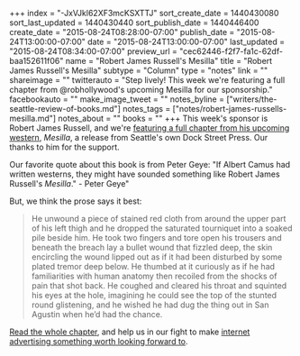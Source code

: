 +++
index = "-JxVJkl62XF3mcKSXTTJ"
sort_create_date = 1440430080
sort_last_updated = 1440430440
sort_publish_date = 1440446400
create_date = "2015-08-24T08:28:00-07:00"
publish_date = "2015-08-24T13:00:00-07:00"
date = "2015-08-24T13:00:00-07:00"
last_updated = "2015-08-24T08:34:00-07:00"
preview_url = "cec62446-f2f7-fa1c-62df-baa152611f06"
name = "Robert James Russell's Mesilla"
title = "Robert James Russell's Mesilla"
subtype = "Column"
type = "notes"
link = ""
shareimage = ""
twitterauto = "Step lively! This week we're featuring a full chapter from @robhollywood's upcoming Mesilla for our sponsorship."
facebookauto = ""
make_image_tweet = ""
notes_byline = ["writers/the-seattle-review-of-books.md"]
notes_tags = ["notes/robert-james-russells-mesilla.md"]
notes_about = ""
books = ""
+++
This week's sponsor is Robert James Russell, and we're <a href="/sponsorships/">featuring a full chapter from his upcoming western</a>, _Mesilla_, a release from Seattle's own Dock Street Press. Our thanks to him for the support.

Our favorite quote about this book is from Peter Geye: "If Albert Camus had written westerns, they might have sounded something like Robert James Russell's _Mesilla_." - Peter Geye"

But, we think the prose says it best:

<blockquote>
He unwound a piece of stained red cloth from around the upper part of his left thigh and he dropped the saturated tourniquet into a soaked pile beside him. He took two fingers and tore open his trousers and beneath the breach lay a bullet wound that fizzled deep, the skin encircling the wound lipped out as if it had been disturbed by some plated tremor deep below. He thumbed at it curiously as if he had familiarities with human anatomy then recoiled from the shocks of pain that shot back. He coughed and cleared his throat and squinted his eyes at the hole, imagining he could see the top of the stunted round glistening, and he wished he had dug the thing out in San Agustin when he’d had the chance.
</blockquote>

<a href="/sponsorships/">Read the whole chapter</a>, and help us in our fight to make <a href="http://seattlereviewofbooks.com/notes/2015/08/05/help-us-make-internet-advertisements-100-percent-less-terrible/">internet advertising something worth looking forward to</a>. 